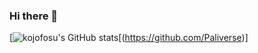 ### Hi there 👋

[![kojofosu's GitHub stats](https://github-readme-stats.vercel.app/api?username=Paliverse&hide_border=true&include_all_commits=true&count_private=true&show_icons=true)[(https://github.com/Paliverse)]

<!--
**Paliverse/Paliverse** is a ✨ _special_ ✨ repository because its `README.md` (this file) appears on your GitHub profile.
Here are some ideas to get you started:
- 🔭 I’m currently working on ...
- 🌱 I’m currently learning ...
- 👯 I’m looking to collaborate on ...
- 🤔 I’m looking for help with ...
- 💬 Ask me about ...
- 📫 How to reach me: ...
- 😄 Pronouns: ...
- ⚡ Fun fact: ...
-->
